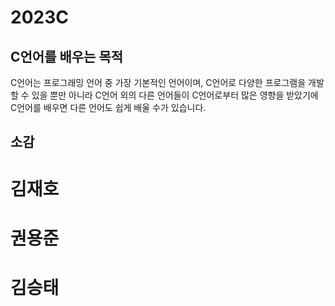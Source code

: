 # 2023C

## C언어를 배우는 목적
C언어는 프로그래밍 언어 중 가장 기본적인 언어이며, C언어로 다양한 프로그램을 개발할 수 있을 뿐만 아니라 C언어 외의 다른 언어들이 C언어로부터 많은 영향을 받았기에 C언어를 배우면 다른 언어도 쉽게 배울 수가 있습니다.

## 소감
# 김재호




# 권용준



# 김승태
